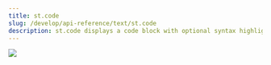 ```yaml
---
title: st.code
slug: /develop/api-reference/text/st.code
description: st.code displays a code block with optional syntax highlighting.
---
```


<Autofunction function="streamlit.code" />

<Image src="/images/api/st.code.png" clean />
